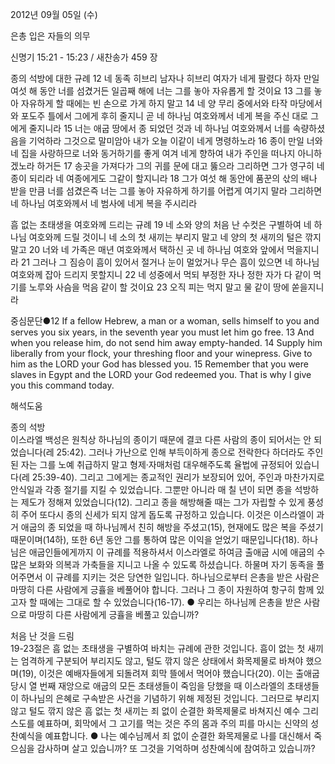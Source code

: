 2012년 09월 05일 (수)

은총 입은 자들의 의무



신명기 15:21 - 15:23 / 새찬송가 459 장


종의 석방에 대한 규례
12 네 동족 히브리 남자나 히브리 여자가 네게 팔렸다 하자 만일 여섯 해 동안 너를 섬겼거든 일곱째 해에 너는 그를 놓아 자유롭게 할 것이요 13 그를 놓아 자유하게 할 때에는 빈 손으로 가게 하지 말고 14 네 양 무리 중에서와 타작 마당에서와 포도주 틀에서 그에게 후히 줄지니 곧 네 하나님 여호와께서 네게 복을 주신 대로 그에게 줄지니라 15 너는 애굽 땅에서 종 되었던 것과 네 하나님 여호와께서 너를 속량하셨음을 기억하라 그것으로 말미암아 내가 오늘 이같이 네게 명령하노라 16 종이 만일 너와 네 집을 사랑하므로 너와 동거하기를 좋게 여겨 네게 향하여 내가 주인을 떠나지 아니하겠노라 하거든 17 송곳을 가져다가 그의 귀를 문에 대고 뚫으라 그리하면 그가 영구히 네 종이 되리라 네 여종에게도 그같이 할지니라 18 그가 여섯 해 동안에 품꾼의 삯의 배나 받을 만큼 너를 섬겼은즉 너는 그를 놓아 자유하게 하기를 어렵게 여기지 말라 그리하면 네 하나님 여호와께서 네 범사에 네게 복을 주시리라

흠 없는 초태생을 여호와께 드리는 규례
19 네 소와 양의 처음 난 수컷은 구별하여 네 하나님 여호와께 드릴 것이니 네 소의 첫 새끼는 부리지 말고 네 양의 첫 새끼의 털은 깎지 말고 20 너와 네 가족은 매년 여호와께서 택하신 곳 네 하나님 여호와 앞에서 먹을지니라 21 그러나 그 짐승이 흠이 있어서 절거나 눈이 멀었거나 무슨 흠이 있으면 네 하나님 여호와께 잡아 드리지 못할지니 22 네 성중에서 먹되 부정한 자나 정한 자가 다 같이 먹기를 노루와 사슴을 먹음 같이 할 것이요 23 오직 피는 먹지 말고 물 같이 땅에 쏟을지니라

중심문단●12 If a fellow Hebrew, a man or a woman, sells himself to you and serves you six years, in the seventh year you must let him go free. 13 And when you release him, do not send him away empty-handed. 14 Supply him liberally from your flock, your threshing floor and your winepress. Give to him as the LORD your God has blessed you. 15 Remember that you were slaves in Egypt and the LORD your God redeemed you. That is why I give you this command today.

해석도움





종의 석방  
이스라엘 백성은 원칙상 하나님의 종이기 때문에 결코 다른 사람의 종이 되어서는 안 되었습니다(레 25:42). 그러나 가난으로 인해 부득이하게 종으로 전락한다 하더라도 주인 된 자는 그를 노예 취급하지 말고 형제·자매처럼 대우해주도록 율법에 규정되어 있습니다(레 25:39-40). 그리고 그에게는 종교적인 권리가 보장되어 있어, 주인과 마찬가지로 안식일과 각종 절기를 지킬 수 있었습니다. 그뿐만 아니라 매 칠 년이 되면 종을 석방하는 제도가 정해져 있었습니다(12). 그리고 종을 해방해줄 때는 그가 자립할 수 있게 풍성히 주어 또다시 종의 신세가 되지 않게 돕도록 규정하고 있습니다. 이것은 이스라엘이 과거 애굽의 종 되었을 때 하나님께서 친히 해방을 주셨고(15), 현재에도 많은 복을 주셨기 때문이며(14하), 또한 6년 동안 그를 통하여 많은 이익을 얻었기 때문입니다(18). 하나님은 애굽인들에게까지 이 규례를 적용하셔서 이스라엘로 하여금 출애굽 시에 애굽의 수많은 보화와 의복과 가축들을 지니고 나올 수 있도록 하셨습니다. 하물며 자기 동족을 풀어주면서 이 규례를 지키는 것은 당연한 일입니다. 하나님으로부터 은총을 받은 사람은 마땅히 다른 사람에게 긍휼을 베풀어야 합니다. 그러나 그 종이 자원하여 항구히 함께 있고자 할 때에는 그대로 할 수 있었습니다(16-17).
● 우리는 하나님께 은총을 받은 사람으로 마땅히 다른 사람에게 긍휼을 베풀고 있습니까?

처음 난 것을 드림  
19-23절은 흠 없는 초태생을 구별하여 바치는 규례에 관한 것입니다. 흠이 없는 첫 새끼는 엄격하게 구분되어 부리지도 않고, 털도 깎지 않은 상태에서 화목제물로 바쳐야 했으며(19), 이것은 예배자들에게 되돌려져 회막 뜰에서 먹어야 했습니다(20). 이는 출애굽 당시 열 번째 재앙으로 애굽의 모든 초태생들이 죽임을 당했을 때 이스라엘의 초태생들이 하나님의 은혜로 구속받은 사건을 기념하기 위해 제정된 것입니다. 그러므로 부리지 않고 털도 깎지 않은 흠 없는 첫 새끼는 죄 없이 순결한 화목제물로 바쳐지신 예수 그리스도를 예표하며, 회막에서 그 고기를 먹는 것은 주의 몸과 주의 피를 마시는 신약의 성찬예식을 예표합니다.
● 나는 예수님께서 죄 없이 순결한 화목제물로 나를 대신해서 죽으심을 감사하며 살고 있습니까? 또 그것을 기억하며 성찬예식에 참여하고 있습니까?